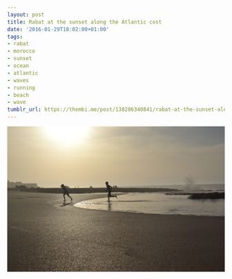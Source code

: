 ```yaml
---
layout: post
title: Rabat at the sunset along the Atlantic cost
date: '2016-01-29T18:02:00+01:00'
tags:
- rabat
- morocco
- sunset
- ocean
- atlantic
- waves
- running
- beach
- wave
tumblr_url: https://thembi.me/post/138286340841/rabat-at-the-sunset-along-the-atlantic-cost
---
```

 ![](/files/tumblr_o1icqfGQ9P1tq106bo1_1280.jpg)  
